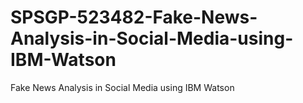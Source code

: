 # SPSGP-523482-Fake-News-Analysis-in-Social-Media-using-IBM-Watson
Fake News Analysis in Social Media using IBM Watson
